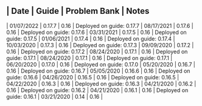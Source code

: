 | Date       |    Guide    |    Problem Bank    | Notes
--------------------------------------------------------
| 01/07/2022 |    0.17.7   |    0.16            | Deployed on guide: 0.17.7 
| 08/17/2021 |    0.17.6   |    0.16            | Deployed on guide: 0.17.6 
| 03/31/2021 |    0.17.5   |    0.16            | Deployed on guide: 0.17.5 
| 01/06/2021 |    0.17.4   |    0.16            | Deployed on guide: 0.17.4
| 10/03/2020 |    0.17.3   |    0.16            | Deployed on guide: 0.17.3
| 09/09/2020 |    0.17.2   |    0.16            | Deployed on guide: 0.17.2
| 08/24/2020 |    0.17.1   |    0.16            | Deployed on guide: 0.17.1
| 08/24/2020 |    0.17.1   |    0.16            | Deployed on guide: 0.17.1
| 06/20/2020 |    0.17.0   |    0.16            | Deployed on guide: 0.17.0
| 05/20/2020 |    0.16.7   |    0.16            | Deployed on guide: 0.16.7
| 05/05/2020 |    0.16.6   |    0.16            | Deployed on guide: 0.16.6
| 04/26/2020 |    0.16.5   |    0.16            | Deployed on guide: 0.16.5
| 04/22/2020 |    0.16.3   |    0.16            | Deployed on guide: 0.16.3
| 04/21/2020 |    0.16.2   |    0.16            | Deployed on guide: 0.16.2
| 04/21/2020 |    0.16.1   |    0.16            | Deployed on guide: 0.16.1
| 03/21/2020 |    0.14     |    0.16            |